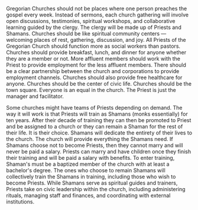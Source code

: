 Gregorian Churches should not be places where one person preaches the gospel every week. Instead of sermons, each church gathering will involve open discussions, testimonies, spiritual workshops, and collaborative learning guided by the clergy. The clergy will be made up of Priests and Shamans. Churches should be like spiritual community centers — welcoming places of rest, gathering, discussion, and joy. All Priests of the Gregorian Church should function more as social workers than pastors. Churches should provide breakfast, lunch, and dinner for anyone whether they are a member or not. More affluent members should work with the Priest to provide employment for the less affluent members. There should be a clear partnership between the church and corporations to provide employment channels. Churches should also provide free healthcare for anyone. Churches should be the center of civic life. Churches should be the town square. Everyone is an equal in the church. The Priest is just the manager and facilitator.

Some churches might have teams of Priests depending on demand. The way it will work is that Priests will train as Shamans (monks essentially) for ten years. After their decade of training they can then be promoted to Priest and be assigned to a church or they can remain a Shaman for the rest of their life. It is their choice. Shamans will dedicate the entirety of their lives to the church. The church will provide everything the Shamans need. If Shamans choose not to become Priests, then they cannot marry and will never be paid a salary. Priests can marry and have children once they finish their training and will be paid a salary with benefits. To enter training, Shaman's must be a baptized member of the church with at least a bachelor's degree. The ones who choose to remain Shamans will collectively train the Shamans in training, including those who wish to become Priests. While Shamans serve as spiritual guides and trainers, Priests take on civic leadership within the church, including administering rituals, managing staff and finances, and coordinating with external institutions.
